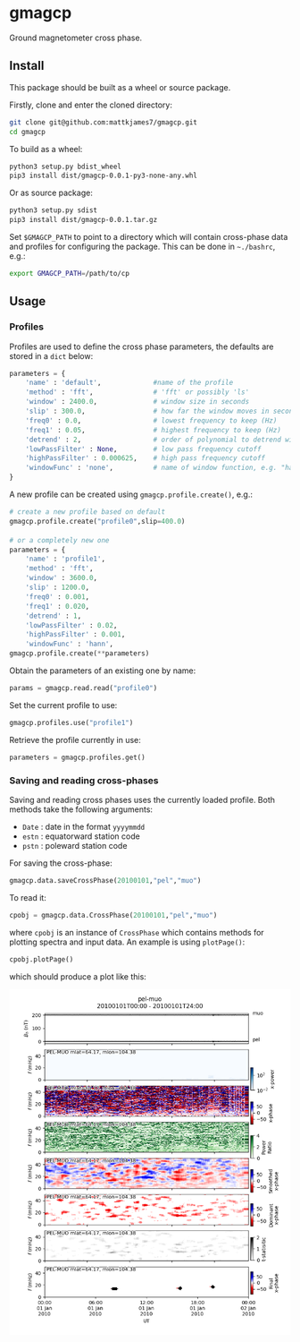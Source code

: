 # gmagcp
Ground magnetometer cross phase.

## Install 

This package should be built as a wheel or source package.

Firstly, clone and enter the cloned directory:

```bash
git clone git@github.com:mattkjames7/gmagcp.git
cd gmagcp
```

To build as a wheel:

```bash
python3 setup.py bdist_wheel
pip3 install dist/gmagcp-0.0.1-py3-none-any.whl
```

Or as source package:
```bash
python3 setup.py sdist
pip3 install dist/gmagcp-0.0.1.tar.gz
```

Set `$GMAGCP_PATH` to point to a directory which will contain cross-phase data
and profiles for configuring the package. This can be done in `~./bashrc`, e.g.:
```bash
export GMAGCP_PATH=/path/to/cp
```


## Usage

### Profiles

Profiles are used to define the cross phase parameters, the defaults are stored
in a `dict` below:
```python
parameters = {
    'name' : 'default',             #name of the profile
    'method' : 'fft',               # 'fft' or possibly 'ls'
    'window' : 2400.0,              # window size in seconds
    'slip' : 300.0,                 # how far the window moves in seconds
    'freq0' : 0.0,                  # lowest frequency to keep (Hz)
    'freq1' : 0.05,                 # highest frequency to keep (Hz)
    'detrend' : 2,                  # order of polynomial to detrend with
    'lowPassFilter' : None,         # low pass frequency cutoff
    'highPassFilter' : 0.000625,    # high pass frequency cutoff
    'windowFunc' : 'none',          # name of window function, e.g. "hann"
}
```

A new profile can be created using `gmagcp.profile.create()`, e.g.:
```python
# create a new profile based on default
gmagcp.profile.create("profile0",slip=400.0)

# or a completely new one
parameters = {
    'name' : 'profile1',           
    'method' : 'fft',             
    'window' : 3600.0,             
    'slip' : 1200.0,               
    'freq0' : 0.001,            
    'freq1' : 0.020,              
    'detrend' : 1,                
    'lowPassFilter' : 0.02,       
    'highPassFilter' : 0.001,   
    'windowFunc' : 'hann',     
gmagcp.profile.create(**parameters)
```

Obtain the parameters of an existing one by name:
```python
params = gmagcp.read.read("profile0")
```

Set the current profile to use:
```python
gmagcp.profiles.use("profile1")
```

Retrieve the profile currently in use:
```python
parameters = gmagcp.profiles.get()
```


### Saving and reading cross-phases

Saving and reading cross phases uses the currently loaded profile. Both methods
take the following arguments:
 - `Date` : date in the format `yyyymmdd`
 - `estn` : equatorward station code
 - `pstn` : poleward station code

For saving the cross-phase:
```python
gmagcp.data.saveCrossPhase(20100101,"pel","muo")
```

To read it:
```python
cpobj = gmagcp.data.CrossPhase(20100101,"pel","muo")
```
where `cpobj` is an instance of `CrossPhase` which contains methods for 
plotting spectra and input data. An example is using `plotPage()`:

```python
cpobj.plotPage()
```

which should produce a plot like this:

![](example.png)
